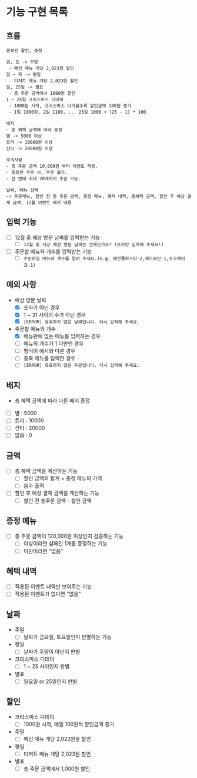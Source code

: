# 기능 구현 목록

## 흐름

```
중복된 할인, 증정

금, 토 -> 주말
 - 메인 메뉴 개당 2,023원 할인
일 ~ 목 -> 평일
 - 디저트 메뉴 개당 2,023원 할인
일, 25일 -> 별표
 - 총 주문 금액에서 1000원 할인
1 ~ 25일 크리스마스 디데이
 - 1000원 시작, 크리스마스 다가올수록 할인금액 100원 증가
 - 1일 1000원, 2일 1100, ... 25일 1000 + (25 - 1) * 100
 
배지
- 총 혜택 금액에 따라 증정
별 -> 5000 이상
트리 -> 10000원 이상
산타 -> 20000원 이상

주의사항
- 총 주문 금액 10,000원 부터 이벤트 적용.
- 음료만 주문 시, 주문 불가.
- 한 번에 최대 20개까지 주문 가능.

날짜, 메뉴 선택 
-> 주문메뉴, 할인 전 총 주문 금액, 증정 메뉴, 혜택 내역, 총혜택 금액, 할인 후 예상 결제 금액, 12월 이벤트 배지 내용
```

## 입력 기능

- [ ] 12월 중 예상 방문 날짜를 입력받는 기능
    - [ ] `12월 중 식당 예상 방문 날짜는 언제인가요? (숫자만 입력해 주세요!)`
- [ ] 주문할 메뉴와 개수를 입력받는 기능
    - [ ] `주문하실 메뉴와 개수를 알려 주세요.(e.g. 해산물파스타-2,레드와인-1,초코케이크-1)`

## 예외 사항

- 예상 방문 날짜
    - [x] 숫자가 아닌 경우
    - [x] 1 ~ 31 사이의 수가 아닌 경우
    - [x] `[ERROR] 유효하지 않은 날짜입니다. 다시 입력해 주세요.`
- 주문할 메뉴와 개수
    - [x] 메뉴판에 없는 메뉴를 입력하는 경우
    - [ ] 메뉴의 개수가 1 미만인 경우
    - [ ] 형식이 예시와 다른 경우
    - [ ] 중복 메뉴를 입력한 경우
    - [ ] `[ERROR] 유효하지 않은 주문입니다. 다시 입력해 주세요.`

## 배지

- 총 혜택 금액에 따라 다른 배지 증정
- [ ] 별 : 5000
- [ ] 트리 : 10000
- [ ] 산타 : 20000
- [ ] 없음 : 0

## 금액

- [ ] 총 혜택 금액을 계산하는 기능
    - [ ] 할인 금액의 합계 + 증정 메뉴의 가격
    - [ ] 음수 출력
- [ ] 할인 후 예상 결제 금액을 계산하는 기능
    - [ ] 할인 전 총주문 금액 - 할인 금액

## 증정 메뉴

- [ ] 총 주문 금액이 120,000원 이상인지 검증하는 기능
    - [ ] 이상이라면 샴페인 1개를 증정하는 기능
    - [ ] 미만이라면 "없음"

## 혜택 내역

- [ ] 적용된 이벤트 내역만 보여주는 기능
- [ ] 적용된 이벤트가 없다면 "없음"

## 날짜

- 주말
    - [ ] 날짜가 금요일, 토요일인지 판별하는 기능
- 평일
    - [ ] 날짜가 주말이 아닌지 판별
- 크리스마스 디데이
    - [ ] 1 ~ 25 사이인지 판별
- 별표
    - [ ] 일요일 or 25일인지 판별

## 할인

- 크리스마스 디데이
    - [ ] 1000원 시작, 매일 100원씩 할인금액 증가
- 주말
    - [ ] 메인 매뉴 개당 2,023원을 할인
- 평일
    - [ ] 디저트 메뉴 개당 2,023원 할인
- 별표
    - [ ] 총 주문 금액에서 1,000원 할인